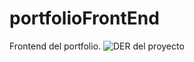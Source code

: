 # portfolioFrontEnd
Frontend del portfolio.
![DER del proyecto](https://drive.google.com/file/d/1YESUmFmR_8uBvrlr-i09B1mwWrGyfoPt/view)
